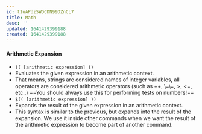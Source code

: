 ```yaml
---
id: t1uAPdzSWDCDN99DZnCL7
title: Math
desc: ''
updated: 1641429399188
created: 1641429399188
---
```


#### Arithmetic Expansion

- `(( [arithmetic expression] ))`
- Evaluates the given expression in an arithmetic context.
- That means, strings are considered names of integer variables, all operators are considered arithmetic operators (such as ++, \\=\\=, >, &lt;=, etc..) ==You should always use this for performing tests on numbers!==
- `$(( [arithmetic expression] ))`
- Expands the result of the given expression in an arithmetic context.
- This syntax is similar to the previous, but expands into the result of the expansion. We use it inside other commands when we want the result of the arithmetic expression to become part of another command.
